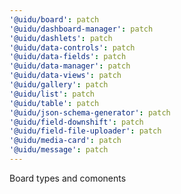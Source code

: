 ```yaml
---
'@uidu/board': patch
'@uidu/dashboard-manager': patch
'@uidu/dashlets': patch
'@uidu/data-controls': patch
'@uidu/data-fields': patch
'@uidu/data-manager': patch
'@uidu/data-views': patch
'@uidu/gallery': patch
'@uidu/list': patch
'@uidu/table': patch
'@uidu/json-schema-generator': patch
'@uidu/field-downshift': patch
'@uidu/field-file-uploader': patch
'@uidu/media-card': patch
'@uidu/message': patch
---
```


Board types and comonents
